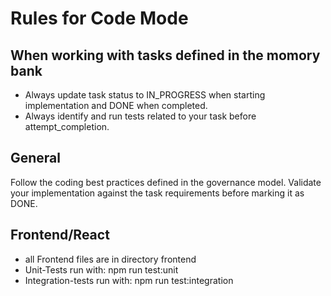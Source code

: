# Rules for Code Mode

## When working with tasks defined in the momory bank

- Always update task status to IN_PROGRESS when starting implementation and DONE when completed.
- Always identify and run tests related to your task before attempt_completion.

## General

Follow the coding best practices defined in the governance model.
Validate your implementation against the task requirements before marking it as DONE.

## Frontend/React

- all Frontend files are in directory frontend
- Unit-Tests run with: npm run test:unit
- Integration-tests run with: npm run test:integration
